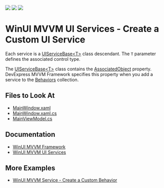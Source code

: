<!-- default badges list -->
![](https://img.shields.io/endpoint?url=https://codecentral.devexpress.com/api/v1/VersionRange/499442089/22.1.2%2B)
[![](https://img.shields.io/badge/Open_in_DevExpress_Support_Center-FF7200?style=flat-square&logo=DevExpress&logoColor=white)](https://supportcenter.devexpress.com/ticket/details/T1093379)
[![](https://img.shields.io/badge/📖_How_to_use_DevExpress_Examples-e9f6fc?style=flat-square)](https://docs.devexpress.com/GeneralInformation/403183)
<!-- default badges end -->
<!--
A repository template for creating new examples.
-->

# WinUI MVVM UI Services - Create a Custom UI Service

Each service is a [UIServiceBase&lt;T&gt;](https://docs.devexpress.com/WinUI/DevExpress.WinUI.Core.UIServiceBase-1?v=22.1) class descendant. The `T` parameter defines the associated control type. 

The [UIServiceBase&lt;T&gt;](https://docs.devexpress.com/WinUI/DevExpress.WinUI.Core.UIServiceBase-1?v=22.1) class contains the [AssociatedObject](https://docs.devexpress.com/WinUI/DevExpress.WinUI.Core.Behavior.AssociatedObject?v=22.1) property. DevExpress MVVM Framework specifies this property when you add a service to the [Behaviors](https://docs.devexpress.com/WinUI/DevExpress.WinUI.Core.Interaction.Behaviors?v=22.1) collection. 

<!-- default file list -->

## Files to Look At

- [MainWindow.xaml](./CS/winui_mvvm_custom_service/winui_mvvm_custom_service/MainWindow.xaml)
- [MainWindow.xaml.cs](./CS/winui_mvvm_custom_service/winui_mvvm_custom_service/MainWindow.xaml.cs)
- [MainViewModel.cs](./CS/winui_mvvm_custom_service/winui_mvvm_custom_service/ViewModel.cs)
<!-- default file list end --> 

## Documentation

- [WinUI MVVM Framework](https://docs.devexpress.com/WinUI/102569/mvvm-framework?v=22.1)
- [WinUI MVVM UI Services](https://docs.devexpress.com/WinUI/402940/mvvm/services?v=22.1)

## More Examples

- [WinUI MVVM Service - Create a Custom Behavior](https://github.com/DevExpress-Examples/winui-mvvm-custom-behavior)
